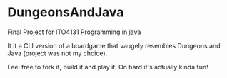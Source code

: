 # DungeonsAndJava
Final Project for ITO4131 Programming in java

It it a CLI version of a boardgame that vaugely resembles Dungeons and Java (project was not my choice). 

Feel free to fork it, build it and play it. On hard it's actually kinda fun! 
